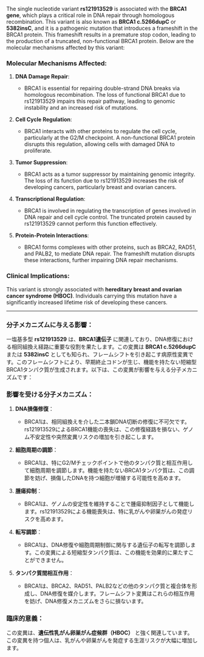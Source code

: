 The single nucleotide variant **rs121913529** is associated with the **BRCA1 gene**, which plays a critical role in DNA repair through homologous recombination. This variant is also known as **BRCA1 c.5266dupC** or **5382insC**, and it is a pathogenic mutation that introduces a frameshift in the BRCA1 protein. This frameshift results in a premature stop codon, leading to the production of a truncated, non-functional BRCA1 protein. Below are the molecular mechanisms affected by this variant:

### Molecular Mechanisms Affected:
1. **DNA Damage Repair**:
   - BRCA1 is essential for repairing double-strand DNA breaks via homologous recombination. The loss of functional BRCA1 due to rs121913529 impairs this repair pathway, leading to genomic instability and an increased risk of mutations.

2. **Cell Cycle Regulation**:
   - BRCA1 interacts with other proteins to regulate the cell cycle, particularly at the G2/M checkpoint. A non-functional BRCA1 protein disrupts this regulation, allowing cells with damaged DNA to proliferate.

3. **Tumor Suppression**:
   - BRCA1 acts as a tumor suppressor by maintaining genomic integrity. The loss of its function due to rs121913529 increases the risk of developing cancers, particularly breast and ovarian cancers.

4. **Transcriptional Regulation**:
   - BRCA1 is involved in regulating the transcription of genes involved in DNA repair and cell cycle control. The truncated protein caused by rs121913529 cannot perform this function effectively.

5. **Protein-Protein Interactions**:
   - BRCA1 forms complexes with other proteins, such as BRCA2, RAD51, and PALB2, to mediate DNA repair. The frameshift mutation disrupts these interactions, further impairing DNA repair mechanisms.

### Clinical Implications:
This variant is strongly associated with **hereditary breast and ovarian cancer syndrome (HBOC)**. Individuals carrying this mutation have a significantly increased lifetime risk of developing these cancers.

---

### 分子メカニズムに与える影響：
一塩基多型 **rs121913529** は、**BRCA1遺伝子** に関連しており、DNA修復における相同組換え経路に重要な役割を果たします。この変異は **BRCA1 c.5266dupC** または **5382insC** としても知られ、フレームシフトを引き起こす病原性変異です。このフレームシフトにより、早期終止コドンが生じ、機能を持たない短縮型BRCA1タンパク質が生成されます。以下は、この変異が影響を与える分子メカニズムです：

### 影響を受ける分子メカニズム：
1. **DNA損傷修復**：
   - BRCA1は、相同組換えを介した二本鎖DNA切断の修復に不可欠です。rs121913529によるBRCA1機能の喪失は、この修復経路を損ない、ゲノム不安定性や突然変異リスクの増加を引き起こします。

2. **細胞周期の調節**：
   - BRCA1は、特にG2/Mチェックポイントで他のタンパク質と相互作用して細胞周期を調節します。機能を持たないBRCA1タンパク質は、この調節を妨げ、損傷したDNAを持つ細胞が増殖する可能性を高めます。

3. **腫瘍抑制**：
   - BRCA1は、ゲノムの安定性を維持することで腫瘍抑制因子として機能します。rs121913529による機能喪失は、特に乳がんや卵巣がんの発症リスクを高めます。

4. **転写調節**：
   - BRCA1は、DNA修復や細胞周期制御に関与する遺伝子の転写を調節します。この変異による短縮型タンパク質は、この機能を効果的に果たすことができません。

5. **タンパク質間相互作用**：
   - BRCA1は、BRCA2、RAD51、PALB2などの他のタンパク質と複合体を形成し、DNA修復を媒介します。フレームシフト変異はこれらの相互作用を妨げ、DNA修復メカニズムをさらに損ないます。

### 臨床的意義：
この変異は、**遺伝性乳がん卵巣がん症候群（HBOC）** と強く関連しています。この変異を持つ個人は、乳がんや卵巣がんを発症する生涯リスクが大幅に増加します。

